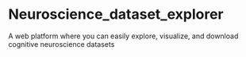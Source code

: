 # Neuroscience_dataset_explorer
A web platform where you can easily explore, visualize, and download cognitive neuroscience datasets
